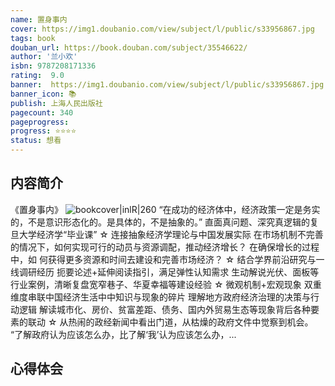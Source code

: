 ```yaml
---
name: 置身事内
cover: https://img1.doubanio.com/view/subject/l/public/s33956867.jpg
tags: book
douban_url: https://book.douban.com/subject/35546622/
author: '兰小欢'
isbn: 9787208171336
rating:  9.0 
banner:  https://img1.doubanio.com/view/subject/l/public/s33956867.jpg
banner_icon: 📚
publish: 上海人民出版社
pagecount: 340
pageprogress: 
progress: ⭐⭐⭐⭐
status: 想看
---
```

## 内容简介
《置身事内》
![bookcover|inlR|260](https://img1.doubanio.com/view/subject/l/public/s33956867.jpg)
“在成功的经济体中，经济政策一定是务实的，不是意识形态化的。是具体的，不是抽象的。”
直面真问题、深究真逻辑的复旦大学经济学“毕业课”
☆ 连接抽象经济学理论与中国发展实际
在市场机制不完善的情况下，如何实现可行的动员与资源调配，推动经济增长？
在确保增长的过程中，如 何获得更多资源和时间去建设和完善市场经济？
☆ 结合学界前沿研究与一线调研经历
扼要论述+延伸阅读指引，满足弹性认知需求
生动解说光伏、面板等行业案例，清晰复盘宽窄巷子、华夏幸福等建设经验
☆ 微观机制+宏观现象 双重维度串联中国经济生活中中知识与现象的碎片
理解地方政府经济治理的决策与行动逻辑
解读城市化、房价、贫富差距、债务、国内外贸易生态等现象背后各种要素的联动
☆ 从热闹的政经新闻中看出门道，从枯燥的政府文件中觉察到机会。
“了解政府认为应该怎么办，比了解‘我’认为应该怎么办，...

## 心得体会
